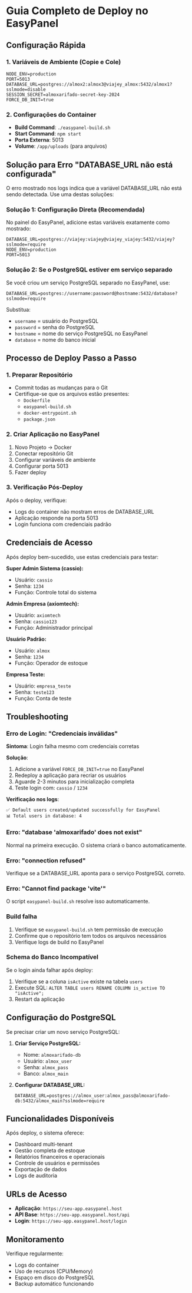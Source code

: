 # Guia Completo de Deploy no EasyPanel

## Configuração Rápida

### 1. Variáveis de Ambiente (Copie e Cole)
```
NODE_ENV=production
PORT=5013
DATABASE_URL=postgres://almox2:almox3@viajey_almox:5432/almox1?sslmode=disable
SESSION_SECRET=almoxarifado-secret-key-2024
FORCE_DB_INIT=true
```

### 2. Configurações do Container
- **Build Command**: `./easypanel-build.sh`
- **Start Command**: `npm start`
- **Porta Externa**: 5013
- **Volume**: `/app/uploads` (para arquivos)

## Solução para Erro "DATABASE_URL não está configurada"

O erro mostrado nos logs indica que a variável DATABASE_URL não está sendo detectada. Use uma destas soluções:

### Solução 1: Configuração Direta (Recomendada)
No painel do EasyPanel, adicione estas variáveis exatamente como mostrado:

```
DATABASE_URL=postgres://viajey:viajey@viajey_viajey:5432/viajey?sslmode=require
NODE_ENV=production
PORT=5013
```

### Solução 2: Se o PostgreSQL estiver em serviço separado
Se você criou um serviço PostgreSQL separado no EasyPanel, use:

```
DATABASE_URL=postgres://username:password@hostname:5432/database?sslmode=require
```

Substitua:
- `username` = usuário do PostgreSQL
- `password` = senha do PostgreSQL  
- `hostname` = nome do serviço PostgreSQL no EasyPanel
- `database` = nome do banco inicial

## Processo de Deploy Passo a Passo

### 1. Preparar Repositório
- Commit todas as mudanças para o Git
- Certifique-se que os arquivos estão presentes:
  - `Dockerfile`
  - `easypanel-build.sh`
  - `docker-entrypoint.sh`
  - `package.json`

### 2. Criar Aplicação no EasyPanel
1. Novo Projeto → Docker
2. Conectar repositório Git
3. Configurar variáveis de ambiente
4. Configurar porta 5013
5. Fazer deploy

### 3. Verificação Pós-Deploy
Após o deploy, verifique:
- Logs do container não mostram erros de DATABASE_URL
- Aplicação responde na porta 5013
- Login funciona com credenciais padrão

## Credenciais de Acesso

Após deploy bem-sucedido, use estas credenciais para testar:

**Super Admin Sistema (cassio):**
- Usuário: `cassio`
- Senha: `1234`
- Função: Controle total do sistema

**Admin Empresa (axiomtech):**  
- Usuário: `axiomtech`
- Senha: `cassio123`
- Função: Administrador principal

**Usuário Padrão:**
- Usuário: `almox`
- Senha: `1234`
- Função: Operador de estoque

**Empresa Teste:**
- Usuário: `empresa_teste`
- Senha: `teste123`
- Função: Conta de teste

## Troubleshooting

### Erro de Login: "Credenciais inválidas" 
**Sintoma**: Login falha mesmo com credenciais corretas

**Solução**:
1. Adicione a variável `FORCE_DB_INIT=true` no EasyPanel
2. Redeploy a aplicação para recriar os usuários
3. Aguarde 2-3 minutos para inicialização completa
4. Teste login com: `cassio` / `1234`

**Verificação nos logs**:
```
✅ Default users created/updated successfully for EasyPanel
📊 Total users in database: 4
```

### Erro: "database 'almoxarifado' does not exist"
Normal na primeira execução. O sistema criará o banco automaticamente.

### Erro: "connection refused"
Verifique se a DATABASE_URL aponta para o serviço PostgreSQL correto.

### Erro: "Cannot find package 'vite'"
O script `easypanel-build.sh` resolve isso automaticamente.

### Build falha
1. Verifique se `easypanel-build.sh` tem permissão de execução
2. Confirme que o repositório tem todos os arquivos necessários
3. Verifique logs de build no EasyPanel

### Schema do Banco Incompatível
Se o login ainda falhar após deploy:
1. Verifique se a coluna `isActive` existe na tabela `users`
2. Execute SQL: `ALTER TABLE users RENAME COLUMN is_active TO "isActive";`
3. Restart da aplicação

## Configuração do PostgreSQL

Se precisar criar um novo serviço PostgreSQL:

1. **Criar Serviço PostgreSQL:**
   - Nome: `almoxarifado-db`
   - Usuário: `almox_user`
   - Senha: `almox_pass`
   - Banco: `almox_main`

2. **Configurar DATABASE_URL:**
   ```
   DATABASE_URL=postgres://almox_user:almox_pass@almoxarifado-db:5432/almox_main?sslmode=require
   ```

## Funcionalidades Disponíveis

Após deploy, o sistema oferece:
- Dashboard multi-tenant
- Gestão completa de estoque
- Relatórios financeiros e operacionais
- Controle de usuários e permissões
- Exportação de dados
- Logs de auditoria

## URLs de Acesso

- **Aplicação**: `https://seu-app.easypanel.host`
- **API Base**: `https://seu-app.easypanel.host/api`
- **Login**: `https://seu-app.easypanel.host/login`

## Monitoramento

Verifique regularmente:
- Logs do container
- Uso de recursos (CPU/Memory)
- Espaço em disco do PostgreSQL
- Backup automático funcionando